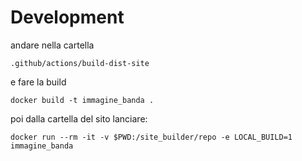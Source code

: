 # Development

andare nella cartella

`.github/actions/build-dist-site`

e fare la build

`docker build -t immagine_banda .`

poi dalla cartella del sito lanciare:

`docker run --rm -it -v $PWD:/site_builder/repo -e LOCAL_BUILD=1 immagine_banda`